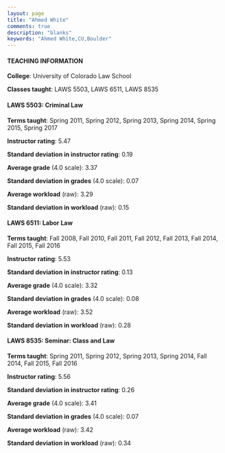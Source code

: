 ```yaml
---
layout: page
title: "Ahmed White" 
comments: true
description: "blanks"
keywords: "Ahmed White,CU,Boulder"
---
```

<head>
<script src="https://ajax.googleapis.com/ajax/libs/jquery/2.1.3/jquery.min.js"></script>
<script src="https://dl.dropboxusercontent.com/s/pc42nxpaw1ea4o9/highcharts.js?dl=0"></script>
<!-- <script src="../assets/js/highcharts.js"></script> -->
<style type="text/css">@font-face {
	font-family: "Bebas Neue";
	src: url(https://www.filehosting.org/file/details/544349/BebasNeue Regular.otf) format("opentype");
	}
	h1.Bebas { 
		font-family: "Bebas Neue", Verdana, Tahoma;
	}
</style>
</head>
	   
#### TEACHING INFORMATION

**College**: University of Colorado Law School

**Classes taught**: LAWS 5503, LAWS 6511, LAWS 8535

#### LAWS 5503: Criminal Law

**Terms taught**: Spring 2011, Spring 2012, Spring 2013, Spring 2014, Spring 2015, Spring 2017

**Instructor rating**: 5.47

**Standard deviation in instructor rating**: 0.19

**Average grade** (4.0 scale): 3.37

**Standard deviation in grades** (4.0 scale): 0.07

**Average workload** (raw): 3.29

**Standard deviation in workload** (raw): 0.15

#### LAWS 6511: Labor Law

**Terms taught**: Fall 2008, Fall 2010, Fall 2011, Fall 2012, Fall 2013, Fall 2014, Fall 2015, Fall 2016

**Instructor rating**: 5.53

**Standard deviation in instructor rating**: 0.13

**Average grade** (4.0 scale): 3.32

**Standard deviation in grades** (4.0 scale): 0.08

**Average workload** (raw): 3.52

**Standard deviation in workload** (raw): 0.28

#### LAWS 8535: Seminar: Class and Law

**Terms taught**: Spring 2011, Spring 2012, Spring 2013, Spring 2014, Fall 2014, Fall 2015, Fall 2016

**Instructor rating**: 5.56

**Standard deviation in instructor rating**: 0.26

**Average grade** (4.0 scale): 3.41

**Standard deviation in grades** (4.0 scale): 0.07

**Average workload** (raw): 3.42

**Standard deviation in workload** (raw): 0.34

